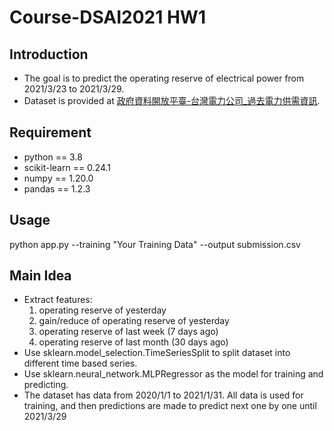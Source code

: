 # Course-DSAI2021 HW1

## Introduction
* The goal is to predict the operating reserve of electrical power from 2021/3/23 to 2021/3/29.
* Dataset is provided at [政府資料開放平臺-台灣電力公司_過去電力供需資訊](https://data.gov.tw/dataset/19995).

## Requirement
* python == 3.8
* scikit-learn == 0.24.1
* numpy == 1.20.0
* pandas == 1.2.3

## Usage
python app.py --training "Your Training Data" --output submission.csv

## Main Idea
* Extract features:
  1. operating reserve of yesterday
  2. gain/reduce of operating reserve of yesterday
  3. operating reserve of last week (7 days ago)
  4. operating reserve of last month (30 days ago)
* Use sklearn.model_selection.TimeSeriesSplit to split dataset into different time based series.
* Use sklearn.neural_network.MLPRegressor as the model for training and predicting.
* The dataset has data from 2020/1/1 to 2021/1/31. All data is used for training, and then predictions are made to predict next one by one until 2021/3/29